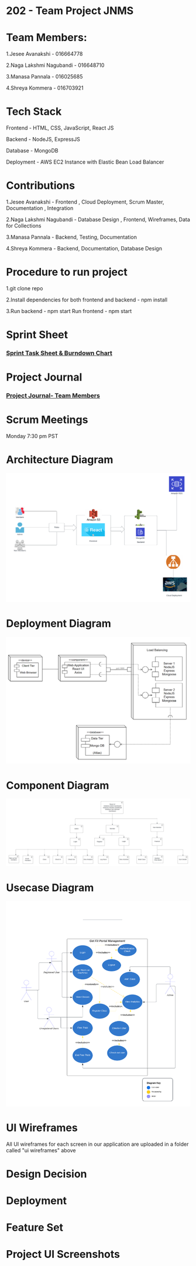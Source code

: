 # 202 - Team Project JNMS

# Team Members:

1.Jesee Avanakshi - 016664778

2.Naga Lakshmi Nagubandi - 016648710

3.Manasa Pannala - 016025685

4.Shreya Kommera - 016703921

# Tech Stack
Frontend - HTML, CSS, JavaScript, React JS

Backend - NodeJS, ExpressJS

Database - MongoDB

Deployment - AWS EC2 Instance with Elastic Bean Load Balancer

# Contributions
1.Jesee Avanakshi - Frontend , Cloud Deployment, Scrum Master, Documentation , Integration

2.Naga Lakshmi Nagubandi - Database Design , Frontend, Wireframes, Data for Collections

3.Manasa Pannala - Backend, Testing, Documentation

4.Shreya Kommera - Backend, Documentation, Database Design

# Procedure to run project
1.git clone repo

2.Install dependencies for both frontend and backend - npm install 

3.Run backend - npm start Run frontend - npm start

# Sprint Sheet
 ### <a href="https://docs.google.com/spreadsheets/d/1HckNW8eaOM9jcNUdqHzarLUhQngvDgRBhyivssHPdnw/edit?usp=sharing">Sprint Task Sheet & Burndown Chart</a>
# Project Journal
### <a href="https://docs.google.com/spreadsheets/d/1r_nDpj42W2Rqz1oTsycpb6-94FXPH7HwX6z5Q3AZ76M/edit?usp=sharing">Project Journal- Team Members</a>

# Scrum Meetings
Monday 7:30 pm PST
# Architecture Diagram
![alt text](https://github.com/gopinathsjsu/team-project-jnms/blob/main/images/Architecture_Diagram.png)
# Deployment Diagram
![alt text](https://github.com/gopinathsjsu/team-project-jnms/blob/main/images/Deployment.png)
# Component Diagram
![alt text](https://github.com/gopinathsjsu/team-project-jnms/blob/main/images/Component.jpeg)
# Usecase Diagram
![alt text](https://github.com/gopinathsjsu/team-project-jnms/blob/main/images/UseCase.png)
# UI Wireframes
All UI wireframes for each screen in our application are uploaded in a folder called "ui wireframes" above
# Design Decision
# Deployment
# Feature Set
# Project UI Screenshots
